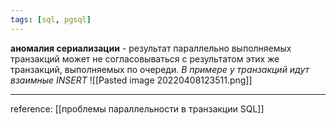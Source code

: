 ```yaml
---
tags: [sql, pgsql]
---
```


**аномалия сериализации** - результат параллельно выполняемых транзакций может не согласовываться с результатом этих же транзакций, выполняемых по очереди. 
*В примере у транзакций идут взаимные INSERT*
![[Pasted image 20220408123511.png]]

---
reference: [[проблемы параллельности в транзакции SQL]]
